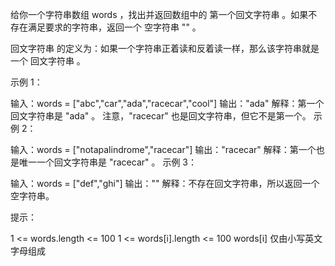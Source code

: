 给你一个字符串数组 words ，找出并返回数组中的 第一个回文字符串 。如果不存在满足要求的字符串，返回一个 空字符串 "" 。

回文字符串 的定义为：如果一个字符串正着读和反着读一样，那么该字符串就是一个 回文字符串 。

示例 1：

输入：words = ["abc","car","ada","racecar","cool"]
输出："ada"
解释：第一个回文字符串是 "ada" 。
注意，"racecar" 也是回文字符串，但它不是第一个。
示例 2：

输入：words = ["notapalindrome","racecar"]
输出："racecar"
解释：第一个也是唯一一个回文字符串是 "racecar" 。
示例 3：

输入：words = ["def","ghi"]
输出：""
解释：不存在回文字符串，所以返回一个空字符串。

提示：

1 <= words.length <= 100
1 <= words[i].length <= 100
words[i] 仅由小写英文字母组成
